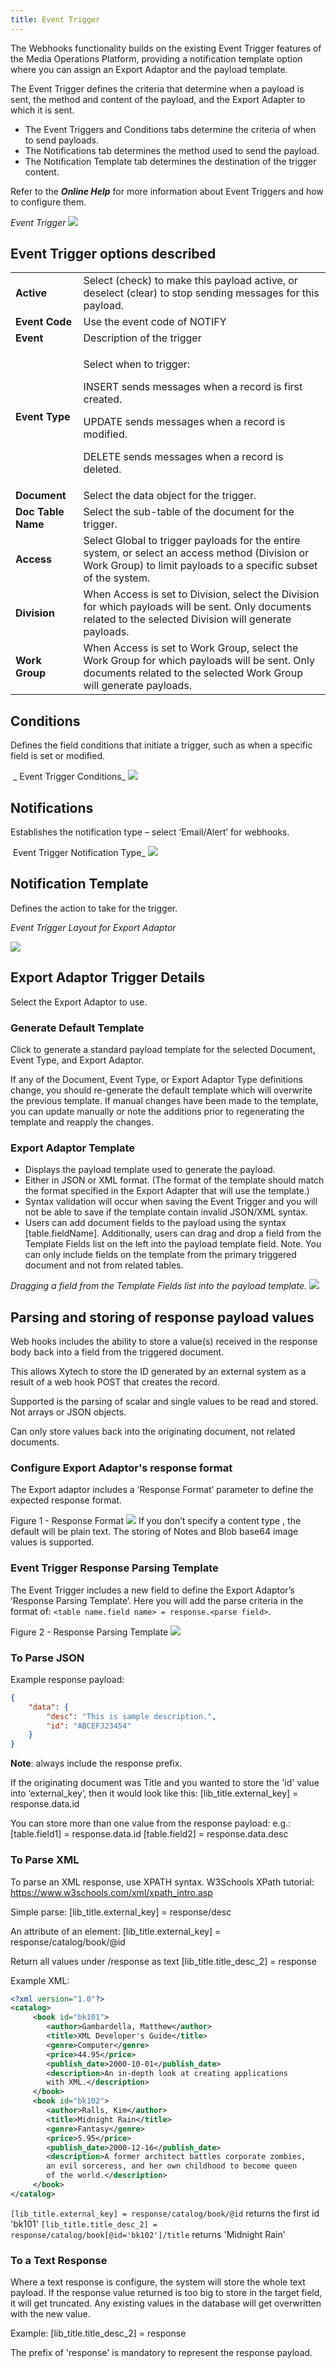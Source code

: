 ```yaml
---
title: Event Trigger
---
```

The Webhooks functionality builds on the existing Event Trigger features of the Media Operations Platform, providing a notification template option where you can assign an Export Adaptor and the payload template.

The Event Trigger defines the criteria that determine when a payload is sent, the method and content of the payload, and the Export Adapter to which it is sent.

-   The Event Triggers and Conditions tabs determine the criteria of when to send payloads.
-   The Notifications tab determines the method used to send the payload.
-   The Notification Template tab determines the destination of the trigger content.

Refer to the _**Online Help**_ for more information about Event Triggers and how to configure them.

*Event Trigger*
![](assets/Pasted%20image%2020240807130424.png)
## Event Trigger options described

<table><tbody><tr><td><strong>Active</strong></td><td>Select (check) to make this payload active, or deselect (clear) to stop sending messages for this payload.</td></tr><tr><td><strong>Event Code</strong></td><td>Use the event code of NOTIFY</td></tr><tr><td><strong>Event</strong></td><td><span>Description of the trigger</span></td></tr><tr><td><strong><span>Event Type</span></strong></td><td><p><span>Select when to trigger:</span></p><p><span>INSERT sends messages when a record is first created.</span></p><p><span>UPDATE sends messages when a record is modified.</span></p><p><span>DELETE sends messages when a record is deleted.</span></p></td></tr><tr><td><strong><span>Document</span></strong></td><td><span>Select the data object for the trigger.</span></td></tr><tr><td><strong><span>Doc Table Name</span></strong></td><td><span>Select the sub-table of the document for the trigger.</span></td></tr><tr><td><strong><span>Access</span></strong></td><td><span>Select Global to trigger payloads for the entire system, or select an access method (Division or Work Group) to limit payloads to a specific subset of the system.</span></td></tr><tr><td><strong><span>Division</span></strong></td><td><span>When Access is set to Division, select the Division for which payloads will be sent. Only documents related to the selected Division will generate payloads.</span></td></tr><tr><td><strong><span>Work Group</span></strong></td><td><span>When Access is set to Work Group, select the Work Group for which payloads will be sent. Only documents related to the selected Work Group will generate payloads.</span></td></tr></tbody></table>

## Conditions
Defines the field conditions that initiate a trigger, such as when a specific field is set or modified.

 _ Event Trigger Conditions_
![](assets/Pasted%20image%2020240807131011.png)

## Notifications
Establishes the notification type – select ‘Email/Alert’ for webhooks.

 Event Trigger Notification Type_
![](assets/Pasted%20image%2020240807131029.png)

## Notification Template
Defines the action to take for the trigger.

*Event Trigger Layout for Export Adaptor*

![](assets/Pasted%20image%2020240807130837.png)

## Export Adaptor Trigger Details

Select the Export Adaptor to use.

### Generate Default Template

Click to generate a standard payload template for the selected Document, Event Type, and Export Adaptor.

If any of the Document, Event Type, or Export Adaptor Type definitions change, you should re-generate the default template which will overwrite the previous template. If manual changes have been made to the template, you can update manually or note the additions prior to regenerating the template and reapply the changes.

### Export Adaptor Template

-   Displays the payload template used to generate the payload.
-   Either in JSON or XML format. (The format of the template should match the format specified in the Export Adapter that will use the template.)
-   Syntax validation will occur when saving the Event Trigger and you will not be able to save if the template contain invalid JSON/XML syntax.
-   Users can add document fields to the payload using the syntax \[table.fieldName\].
   Additionally, users can drag and drop a field from the Template Fields list on the left into the payload template field. 
Note. You can only include fields on the template from the primary triggered document and not from related tables.

_Dragging a field from the Template Fields list into the payload template._
![](assets/Pasted%20image%2020240807132149.png)

## Parsing and storing of response payload values

Web hooks includes the ability to store a value(s) received in the response body back into a field from the triggered document.

This allows Xytech to store the ID generated by an external system as a result of a web hook POST that creates the record.

Supported is the parsing of scalar and single values to be read and stored. Not arrays or JSON objects.

Can only store values back into the originating document, not related documents.

### Configure Export Adaptor's response format
The Export adaptor includes a ‘Response Format’ parameter to define the expected response format.

Figure 1 - Response Format
 ![](assets/Pasted%20image%2020240612151054.png)
If you don’t specify a content type , the default will be plain text.
The storing of Notes and Blob base64 image values is supported.
### Event Trigger Response Parsing Template
The Event Trigger includes a new field to define the Export Adaptor’s ‘Response Parsing Template’.
Here you will add the parse criteria in the format of:
```<table name.field name> = response.<parse field>```.

Figure 2 - Response Parsing Template
![](assets/Pasted%20image%2020240807134343.png)

### To Parse JSON 
Example response payload:
```json
{
    "data": {
        "desc": "This is sample description.",
        "id": "ABCEFJ23454"
    }
}
```

**Note**: always include the response prefix.

If the originating document was Title and you wanted to store the 'id' value into ‘external_key’, then it would look like this:
[lib_title.external_key] = response.data.id

You can store more than one value from the response payload: 
e.g.:
[table.field1] = response.data.id
[table.field2] = response.data.desc

### To Parse XML 
To parse an XML response, use  XPATH syntax.
W3Schools XPath tutorial: https://www.w3schools.com/xml/xpath_intro.asp

Simple parse:
[lib_title.external_key] = response/desc

An attribute of an element:
[lib_title.external_key] = response/catalog/book/@id		

Return all values under /response as text
[lib_title.title_desc_2] = response

Example XML:
```xml
<?xml version="1.0"?>
<catalog>
     <book id="bk101">
        <author>Gambardella, Matthew</author>
        <title>XML Developer's Guide</title>
        <genre>Computer</genre>
        <price>44.95</price>
        <publish_date>2000-10-01</publish_date>
        <description>An in-depth look at creating applications 
        with XML.</description>
     </book>
     <book id="bk102">
        <author>Ralls, Kim</author>
        <title>Midnight Rain</title>
        <genre>Fantasy</genre>
        <price>5.95</price>
        <publish_date>2000-12-16</publish_date>
        <description>A former architect battles corporate zombies, 
        an evil sorceress, and her own childhood to become queen 
        of the world.</description>
     </book>
</catalog>
```
 
`[lib_title.external_key] = response/catalog/book/@id`		returns the first id 'bk101'
`[lib_title.title_desc_2] = response/catalog/book[@id='bk102']/title`	returns 'Midnight Rain'


### To a Text Response
Where a text response is configure, the system will store the whole text payload.
If the response value returned is too big to store in the target field, it will get truncated.
Any existing values in the database will get overwritten with the new value.

Example:
[lib_title.title_desc_2] = response

The prefix of 'response' is mandatory to represent the response payload.

